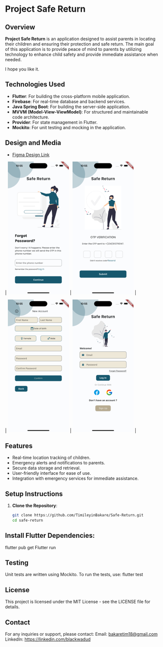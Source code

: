 # Project Safe Return

## Overview
**Project Safe Return** is an application designed to assist parents in locating their children and ensuring their protection and safe return. The main goal of this application is to provide peace of mind to parents by utilizing technology to enhance child safety and provide immediate assistance when needed. 

I hope you like it.

## Technologies Used
- **Flutter**: For building the cross-platform mobile application.
- **Firebase**: For real-time database and backend services.
- **Java Spring Boot**: For building the server-side application.
- **MVVM (Model-View-ViewModel)**: For structured and maintainable code architecture.
- **Provider**: For state management in Flutter.
- **Mockito**: For unit testing and mocking in the application.

## Design and Media
- [Figma Design Link](https://www.figma.com/community/file/1347293828810010889/safe-return)

| <img src="assets/media/screenshot1.png" width="200">           | <img src="assets/media/screenshot2.png" width="200"> |

| <img src="assets/media/screenshot3.png" width="200">           | <img src="assets/media/screenshot4.png" width="200"> |




## Features
- Real-time location tracking of children.
- Emergency alerts and notifications to parents.
- Secure data storage and retrieval.
- User-friendly interface for ease of use.
- Integration with emergency services for immediate assistance.

## Setup Instructions
1. **Clone the Repository**:
   ```sh
   git clone https://github.com/TimileyinBakare/Safe-Return.git
   cd safe-return

## Install Flutter Dependencies:
  flutter pub get
  Flutter run

## Testing
Unit tests are written using Mockito. To run the tests, use:
flutter test

## License

This project is licensed under the MIT License - see the LICENSE file for details.

## Contact
   For any inquiries or support, please contact:
   Email: bakaretim18@gmail.com
   LinkedIn: https://linkedin.com/blackwadud
